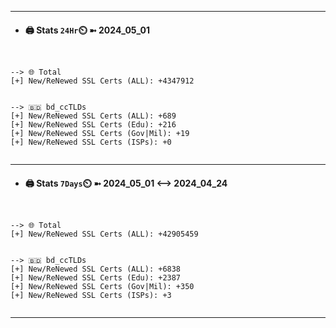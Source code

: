 

---
- #### 🖨️ **Stats** `24Hr`⏲️ ➼ 2024_05_01
```console


--> 🌐 Total
[+] New/ReNewed SSL Certs (ALL): +4347912


--> 🇧🇩 bd_ccTLDs
[+] New/ReNewed SSL Certs (ALL): +689
[+] New/ReNewed SSL Certs (Edu): +216
[+] New/ReNewed SSL Certs (Gov|Mil): +19
[+] New/ReNewed SSL Certs (ISPs): +0


```

---
- #### 🖨️ **Stats** `7Days`⏲️ ➼ 2024_05_01 <--> 2024_04_24
```console


--> 🌐 Total
[+] New/ReNewed SSL Certs (ALL): +42905459


--> 🇧🇩 bd_ccTLDs
[+] New/ReNewed SSL Certs (ALL): +6838
[+] New/ReNewed SSL Certs (Edu): +2387
[+] New/ReNewed SSL Certs (Gov|Mil): +350
[+] New/ReNewed SSL Certs (ISPs): +3


```

---

